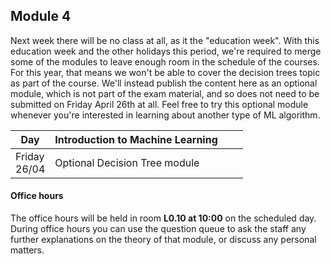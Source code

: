 
## Module 4

Next week there will be no class at all, as it the "education week". With this education week and the other holidays this period, we're required to merge some of the modules to leave enough room in the schedule of the courses. For this year, that means we won't be able to cover the decision trees topic as part of the course. We'll instead publish the content here as an optional module, which is not part of the exam material, and so does not need to be submitted on Friday April 26th at all. Feel free to try this optional module whenever you're interested in learning about another type of ML algorithm.

| Day                | Introduction to Machine Learning | | |
| ------------------ | -------------------------------- |-|-|
| Friday<br>26/04    | Optional Decision Tree module    | | |                           



#### Office hours

The office hours will be held in room **L0.10 at 10:00** on the scheduled day. During office hours you can use the question queue to ask the staff any further explanations on the theory of that module, or discuss any personal matters.

